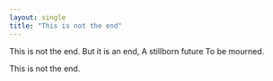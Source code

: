 ```yaml
---
layout: single
title: "This is not the end"
---
```


This is not the end.
But it is an end, 
A stillborn future
To be mourned. 

This is not the end.